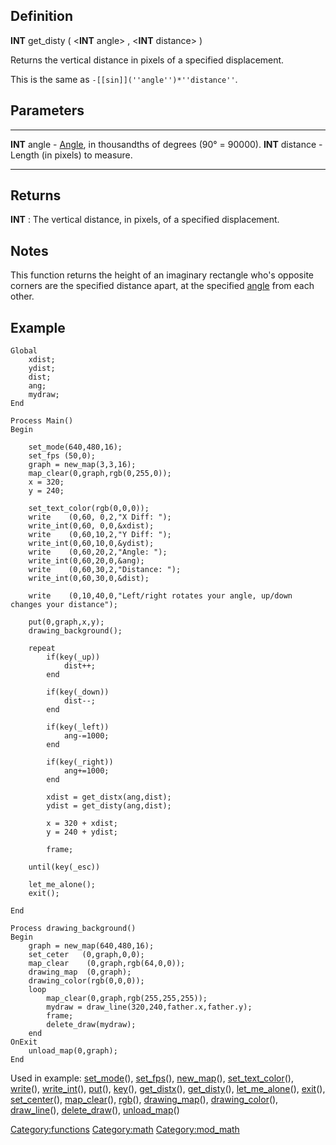 Definition
----------

**INT** get\_disty ( &lt;**INT** angle&gt; , &lt;**INT** distance&gt; )

Returns the vertical distance in pixels of a specified displacement.

This is the same as `-[[sin]](''angle'')*''distance''`.

Parameters
----------

  ------------------ -----------------------------------------------------------------------
  **INT** angle      - [Angle](Angle "wikilink"), in thousandths of degrees (90° = 90000).
  **INT** distance   - Length (in pixels) to measure.
  ------------------ -----------------------------------------------------------------------

Returns
-------

**INT** : The vertical distance, in pixels, of a specified displacement.

Notes
-----

This function returns the height of an imaginary rectangle who's
opposite corners are the specified distance apart, at the specified
[angle](angle "wikilink") from each other.

Example
-------

    Global
        xdist;
        ydist;
        dist;
        ang;
        mydraw;
    End

    Process Main()
    Begin

        set_mode(640,480,16);
        set_fps (50,0);
        graph = new_map(3,3,16);
        map_clear(0,graph,rgb(0,255,0));
        x = 320;
        y = 240;

        set_text_color(rgb(0,0,0));
        write    (0,60, 0,2,"X Diff: ");
        write_int(0,60, 0,0,&xdist);
        write    (0,60,10,2,"Y Diff: ");
        write_int(0,60,10,0,&ydist);
        write    (0,60,20,2,"Angle: ");
        write_int(0,60,20,0,&ang);
        write    (0,60,30,2,"Distance: ");
        write_int(0,60,30,0,&dist);

        write    (0,10,40,0,"Left/right rotates your angle, up/down changes your distance");
        
        put(0,graph,x,y);
        drawing_background();

        repeat
            if(key(_up))
                dist++;
            end

            if(key(_down))
                dist--;
            end

            if(key(_left))
                ang-=1000;
            end

            if(key(_right))
                ang+=1000;
            end

            xdist = get_distx(ang,dist);
            ydist = get_disty(ang,dist);

            x = 320 + xdist;
            y = 240 + ydist;

            frame;

        until(key(_esc))

        let_me_alone();
        exit();

    End

    Process drawing_background()
    Begin
        graph = new_map(640,480,16);
        set_ceter   (0,graph,0,0);
        map_clear    (0,graph,rgb(64,0,0));
        drawing_map  (0,graph);
        drawing_color(rgb(0,0,0));
        loop
            map_clear(0,graph,rgb(255,255,255));
            mydraw = draw_line(320,240,father.x,father.y);
            frame;
            delete_draw(mydraw);
        end
    OnExit
        unload_map(0,graph);
    End

Used in example: [set\_mode](set_mode "wikilink")(),
[set\_fps](set_fps "wikilink")(), [new\_map](new_map "wikilink")(),
[set\_text\_color](set_text_color "wikilink")(),
[write](write "wikilink")(), [write\_int](write_int "wikilink")(),
[put](put "wikilink")(), [key](key "wikilink")(),
[get\_distx](get_distx "wikilink")(),
[get\_disty](get_disty "wikilink")(),
[let\_me\_alone](let_me_alone "wikilink")(), [exit](exit "wikilink")(),
[set\_center](set_center "wikilink")(),
[map\_clear](map_clear "wikilink")(), [rgb](rgb "wikilink")(),
[drawing\_map](drawing_map "wikilink")(),
[drawing\_color](drawing_color "wikilink")(),
[draw\_line](draw_line "wikilink")(),
[delete\_draw](delete_draw "wikilink")(),
[unload\_map](unload_map "wikilink")()

<Category:functions> <Category:math> <Category:mod_math>
